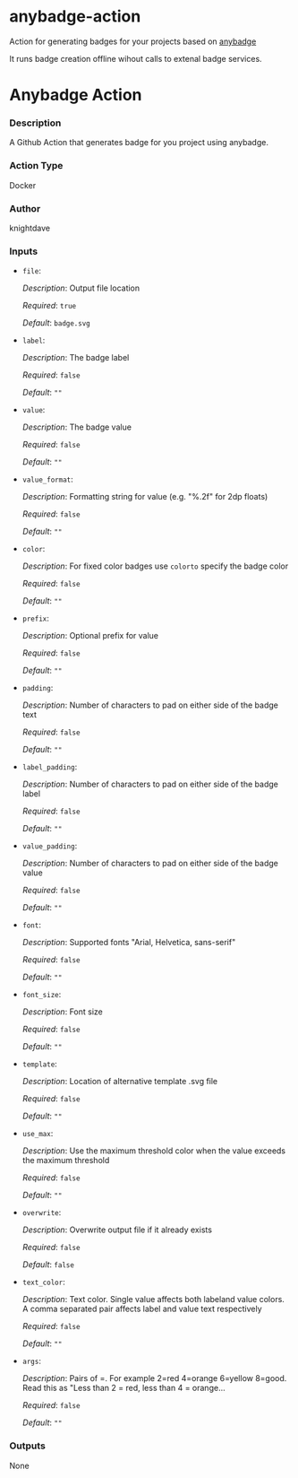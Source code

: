 # anybadge-action
Action for generating badges for your projects based on [anybadge](https://github.com/jongracecox/anybadge)

It runs badge creation offline wihout calls to extenal badge services.

<!-- BEGIN_ACTION_DOC -->
# Anybadge Action

### Description
A Github Action that generates badge for you project using anybadge.

### Action Type
Docker

### Author
knightdave

### Inputs
* `file`:

  _Description_: Output file location

  _Required_: `true`

  _Default_: `badge.svg`

* `label`:

  _Description_: The badge label

  _Required_: `false`

  _Default_: `""`

* `value`:

  _Description_: The badge value

  _Required_: `false`

  _Default_: `""`

* `value_format`:

  _Description_: Formatting string for value (e.g. "%.2f" for 2dp floats)

  _Required_: `false`

  _Default_: `""`

* `color`:

  _Description_: For fixed color badges use `colorto` specify the badge color

  _Required_: `false`

  _Default_: `""`

* `prefix`:

  _Description_: Optional prefix for value

  _Required_: `false`

  _Default_: `""`

* `padding`:

  _Description_: Number of characters to pad on either side of the badge text

  _Required_: `false`

  _Default_: `""`

* `label_padding`:

  _Description_: Number of characters to pad on either side of the badge label

  _Required_: `false`

  _Default_: `""`

* `value_padding`:

  _Description_: Number of characters to pad on either side of the badge value

  _Required_: `false`

  _Default_: `""`

* `font`:

  _Description_: Supported fonts "Arial, Helvetica, sans-serif"

  _Required_: `false`

  _Default_: `""`

* `font_size`:

  _Description_: Font size

  _Required_: `false`

  _Default_: `""`

* `template`:

  _Description_: Location of alternative template .svg file

  _Required_: `false`

  _Default_: `""`

* `use_max`:

  _Description_: Use the maximum threshold color when the value exceeds the maximum threshold

  _Required_: `false`

  _Default_: `""`

* `overwrite`:

  _Description_: Overwrite output file if it already exists

  _Required_: `false`

  _Default_: `false`

* `text_color`:

  _Description_: Text color. Single value affects both labeland value colors. A comma separated pair affects label and value text respectively

  _Required_: `false`

  _Default_: `""`

* `args`:

  _Description_: Pairs of <upper>=<color>. For example 2=red 4=orange 6=yellow 8=good. Read this as "Less than 2 = red, less than 4 = orange...

  _Required_: `false`

  _Default_: `""`

### Outputs
None
<!-- END_ACTION_DOC -->
